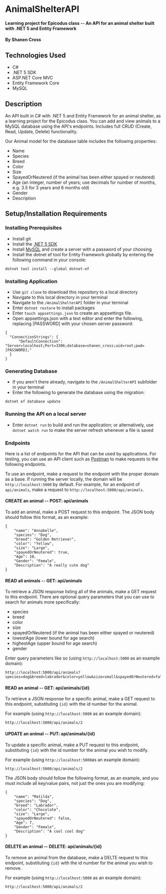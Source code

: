 # AnimalShelterAPI

#### Learning project for Epicodus class -- An API for an animal shelter built with .NET 5 and Entity Framework

#### By Shanen Cross

## Technologies Used

* C#
* .NET 5 SDK
* ASP.NET Core MVC
* Entity Framework Core
* MySQL

## Description

An API built in C# with .NET 5 and Entity Framework for an animal shelter, as a learning project for the Epicodus class. You can add and view animals to a MySQL database using the API's endpoints. Includes full CRUD (Create, Read, Update, Delete) functionality.

Our Animal model for the database table includes the following properties:
* Name
* Species
* Breed
* Color
* Size
* SpayedOrNeutered (if the animal has been either spayed or neutered)
* Age (an integer, number of years; use decimals for number of months, e.g. 3.5 for 3 years and 6 months old)
* Gender
* Description

## Setup/Installation Requirements

### Installing Prerequisites
* Install git
* Install the [.NET 5 SDK](https://dotnet.microsoft.com/download/dotnet/5.0)
* Install [MySQL](https://dev.mysql.com/downloads/mysql/) and create a server with a password of your choosing
* Install the dotnet ef tool for Entity Framework globally by entering the following command in your console:
```
dotnet tool install --global dotnet-ef
```

### Installing Application
* Use ```git clone``` to download this repository to a local directory
* Navigate to this local directory in your terminal
* Navigate to the ```/AnimalShelterAPI``` folder in your terminal
* Enter ```dotnet restore``` to install packages
* Enter ```touch appsettings.json``` to create an appsettings file.
* Open appsettings.json with a text editor and enter the following, replacing \[PASSWORD\] with your chosen server password:
```
{
  "ConnectionStrings": {
      "DefaultConnection": "Server=localhost;Port=3306;database=shanen_cross;uid=root;pwd=[PASSWORD];"
  }
}
```

### Generating Database
* If you aren't there already, navigate to the ```/AnimalShelterAPI``` subfolder in your terminal
* Enter the following to generate the database using the migration:
```
dotnet ef database update
```

### Running the API on a local server
* Enter ```dotnet run``` to build and run the application; or alternatively, use ```dotnet watch run``` to make the server refresh whenever a file is saved

### Endpoints

Here is a list of endpoints for the API that can be used by applications. For testing, you can use an API client such as [Postman](https://www.postman.com/downloads/) to make requests to the following endpoints.

To use an endpoint, make a request to the endpoint with the proper domain as a base. If running the server locally, the domain will be ```http://localhost:5000``` by default. For example, for an endpoint of ```api/animals```, make a request to ```http://localhost:5000/api/animals```. 

#### CREATE an animal -- POST: api/animals
To add an animal, make a POST request to this endpoint. The JSON body should follow this format, as an example:
```
{ 
    "name": "Annabelle",
    "species": "Dog",
    "breed": "Golden Retriever",
    "color": "Yellow",
    "size": "Large",
    "spayedOrNeutered": true,
    "Age": 10, 
    "Gender": "Female",
    "Description": "A really cute dog" 
}
```

#### READ all animals -- GET: api/animals
To retrieve a JSON response listing all of the animals, make a GET request to this endpoint. There are optional query parameters that you can use to search for animals more specifically:

* species
* breed
* color
* size
* spayedOrNeutered (if the animal has been either spayed or neutered)
* lowestAge (lower bound for age search)
* highestAge (upper bound for age search)
* gender

Enter query parameters like so (using ```http://localhost:5000``` as an example domain):
```
http://localhost:5000/api/animals?species=dog&breed=labrador&color=yellow&size=small&spayedOrNeutered=false&lowestAge=0&highestAge=3&gender=male
```
#### READ an animal -- GET: api/animals/{id}
To retrieve a JSON response for a specific animal, make a GET request to this endpoint, substituting ```{id}``` with the id number for the animal.

For example (using ```http://localhost:5000``` as an example domain):
```
http://localhost:5000/api/animals/2
```

#### UPDATE an animal -- PUT: api/animals/{id}
To update a specific animal, make a PUT request to this endpoint, substituting ```{id}``` with the id number for the animal you wish to modify. 

For example (using ```http://localhost:5000```as an example domain):
```
http://localhost:5000/api/animals/2
```

The JSON body should follow the following format, as an example, and you must include all key/value pairs, not just the ones you are modifying:
```
{ 
    "name": "Matilda",
    "species": "Dog",
    "breed": "Labrador",
    "color": "Chocolate",
    "size": "Large",
    "spayedOrNeutered": false,
    "Age": 7, 
    "Gender": "Female",
    "Description": "A cool cool dog" 
}
```
#### DELETE an animal -- DELETE: api/animals/{id}
To remove an animal from the database, make a DELTE request to this endpoint, substituting ```{id}``` with the id number for the animal you wish to remove.

For example (using ```http://localhost:5000``` as an example domain):
```
http://localhost:5000/api/animals/2
```
